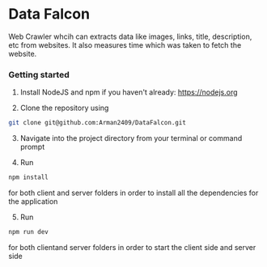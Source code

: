 # Data Falcon

Web Crawler whcih can extracts data  like images, links, title, description, etc from websites. It also measures time which was taken to fetch the website. 

### Getting started

1. Install NodeJS and npm if you haven't already: https://nodejs.org

2. Clone the repository using
 ```bash 
 git clone git@github.com:Arman2409/DataFalcon.git
 ```

3. Navigate into the project directory from your terminal or command prompt

4. Run 
```javascript 
npm install
``` 
for both client and server folders in order to install all the dependencies for the application

5. Run 
```javascript 
npm run dev
``` 
 for both clientand server folders in order to start the client side and server side